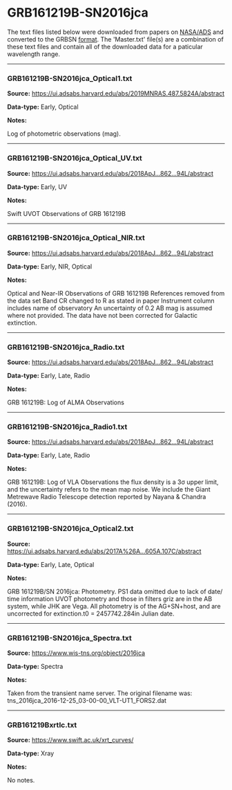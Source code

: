 # GRB161219B-SN2016jca

The text files listed below were downloaded from papers on [NASA/ADS](https://ui.adsabs.harvard.edu) and converted to the GRBSN [format](https://github.com/GabrielF98/GRBSNWebtool/tree/master/Webtool/static/SourceData). The 'Master.txt' file(s) are a combination of these text files and contain all of the downloaded data for a paticular wavelength range.

***

### GRB161219B-SN2016jca_Optical1.txt

**Source:** https://ui.adsabs.harvard.edu/abs/2019MNRAS.487.5824A/abstract

**Data-type:** Early, Optical

**Notes:**

Log of photometric observations (mag).


***

### GRB161219B-SN2016jca_Optical_UV.txt

**Source:** https://ui.adsabs.harvard.edu/abs/2018ApJ...862...94L/abstract

**Data-type:** Early, UV

**Notes:**

Swift UVOT Observations of GRB 161219B


***

### GRB161219B-SN2016jca_Optical_NIR.txt

**Source:** https://ui.adsabs.harvard.edu/abs/2018ApJ...862...94L/abstract

**Data-type:** Early, NIR, Optical

**Notes:**

Optical and Near-IR Observations of GRB 161219B
References removed from the data set
Band CR changed to R as stated in paper
Instrument column includes name of observatory
An uncertainty of 0.2 AB mag is assumed where not provided. The data have not been corrected for Galactic extinction.


***

### GRB161219B-SN2016jca_Radio.txt

**Source:** https://ui.adsabs.harvard.edu/abs/2018ApJ...862...94L/abstract

**Data-type:** Early, Late, Radio

**Notes:**

GRB 161219B: Log of ALMA Observations


***

### GRB161219B-SN2016jca_Radio1.txt

**Source:** https://ui.adsabs.harvard.edu/abs/2018ApJ...862...94L/abstract

**Data-type:** Early, Late, Radio

**Notes:**

GRB 161219B: Log of VLA Observations
the flux density is a 3σ upper limit, and the uncertainty refers to the mean map noise. We include the Giant Metrewave Radio Telescope detection reported by Nayana & Chandra (2016).


***

### GRB161219B-SN2016jca_Optical2.txt

**Source:** https://ui.adsabs.harvard.edu/abs/2017A%26A...605A.107C/abstract

**Data-type:** Early, Late, Optical

**Notes:**

GRB 161219B/SN 2016jca: Photometry.
PS1 data omitted due to lack of date/ time information
UVOT photometry and those in filters griz are in the AB system, while JHK are Vega. All photometry is of the AG+SN+host, and are uncorrected for extinction.t0 = 2457742.284in Julian date.


***

### GRB161219B-SN2016jca_Spectra.txt

**Source:** https://www.wis-tns.org/object/2016jca

**Data-type:** Spectra

**Notes:**

Taken from the transient name server. 
The original filename was: tns_2016jca_2016-12-25_03-00-00_VLT-UT1_FORS2.dat


***

### GRB161219Bxrtlc.txt

**Source:** https://www.swift.ac.uk/xrt_curves/

**Data-type:** Xray

**Notes:**

No notes.